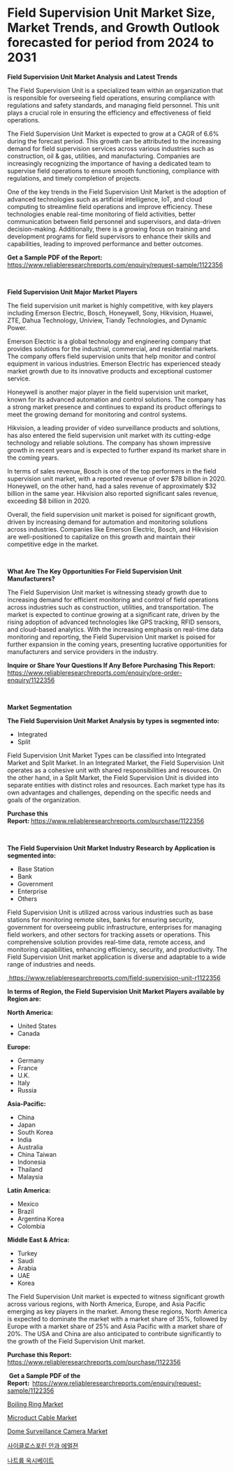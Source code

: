 <p><h1>Field Supervision Unit Market Size, Market Trends, and Growth Outlook forecasted for period from 2024 to 2031</h1></p><p><strong>Field Supervision Unit Market Analysis and Latest Trends</strong></p>
<p><p>The Field Supervision Unit is a specialized team within an organization that is responsible for overseeing field operations, ensuring compliance with regulations and safety standards, and managing field personnel. This unit plays a crucial role in ensuring the efficiency and effectiveness of field operations.</p><p>The Field Supervision Unit Market is expected to grow at a CAGR of 6.6% during the forecast period. This growth can be attributed to the increasing demand for field supervision services across various industries such as construction, oil & gas, utilities, and manufacturing. Companies are increasingly recognizing the importance of having a dedicated team to supervise field operations to ensure smooth functioning, compliance with regulations, and timely completion of projects.</p><p>One of the key trends in the Field Supervision Unit Market is the adoption of advanced technologies such as artificial intelligence, IoT, and cloud computing to streamline field operations and improve efficiency. These technologies enable real-time monitoring of field activities, better communication between field personnel and supervisors, and data-driven decision-making. Additionally, there is a growing focus on training and development programs for field supervisors to enhance their skills and capabilities, leading to improved performance and better outcomes.</p></p>
<p><strong>Get a Sample PDF of the Report:&nbsp;</strong> <a href="https://www.reliableresearchreports.com/enquiry/request-sample/1122356">https://www.reliableresearchreports.com/enquiry/request-sample/1122356</a></p>
<p>&nbsp;</p>
<p><strong>Field Supervision Unit Major Market Players</strong></p>
<p><p>The field supervision unit market is highly competitive, with key players including Emerson Electric, Bosch, Honeywell, Sony, Hikvision, Huawei, ZTE, Dahua Technology, Uniview, Tiandy Technologies, and Dynamic Power.</p><p>Emerson Electric is a global technology and engineering company that provides solutions for the industrial, commercial, and residential markets. The company offers field supervision units that help monitor and control equipment in various industries. Emerson Electric has experienced steady market growth due to its innovative products and exceptional customer service.</p><p>Honeywell is another major player in the field supervision unit market, known for its advanced automation and control solutions. The company has a strong market presence and continues to expand its product offerings to meet the growing demand for monitoring and control systems.</p><p>Hikvision, a leading provider of video surveillance products and solutions, has also entered the field supervision unit market with its cutting-edge technology and reliable solutions. The company has shown impressive growth in recent years and is expected to further expand its market share in the coming years.</p><p>In terms of sales revenue, Bosch is one of the top performers in the field supervision unit market, with a reported revenue of over $78 billion in 2020. Honeywell, on the other hand, had a sales revenue of approximately $32 billion in the same year. Hikvision also reported significant sales revenue, exceeding $8 billion in 2020.</p><p>Overall, the field supervision unit market is poised for significant growth, driven by increasing demand for automation and monitoring solutions across industries. Companies like Emerson Electric, Bosch, and Hikvision are well-positioned to capitalize on this growth and maintain their competitive edge in the market.</p></p>
<p>&nbsp;</p>
<p><strong>What Are The Key Opportunities For Field Supervision Unit Manufacturers?</strong></p>
<p><p>The Field Supervision Unit market is witnessing steady growth due to increasing demand for efficient monitoring and control of field operations across industries such as construction, utilities, and transportation. The market is expected to continue growing at a significant rate, driven by the rising adoption of advanced technologies like GPS tracking, RFID sensors, and cloud-based analytics. With the increasing emphasis on real-time data monitoring and reporting, the Field Supervision Unit market is poised for further expansion in the coming years, presenting lucrative opportunities for manufacturers and service providers in the industry.</p></p>
<p><strong>Inquire or Share Your Questions If Any Before Purchasing This Report:</strong> <a href="https://www.reliableresearchreports.com/enquiry/pre-order-enquiry/1122356">https://www.reliableresearchreports.com/enquiry/pre-order-enquiry/1122356</a></p>
<p>&nbsp;</p>
<p><strong>Market Segmentation</strong></p>
<p><strong>The Field Supervision Unit Market Analysis by types is segmented into:</strong></p>
<p><ul><li>Integrated</li><li>Split</li></ul></p>
<p><p>Field Supervision Unit Market Types can be classified into Integrated Market and Split Market. In an Integrated Market, the Field Supervision Unit operates as a cohesive unit with shared responsibilities and resources. On the other hand, in a Split Market, the Field Supervision Unit is divided into separate entities with distinct roles and resources. Each market type has its own advantages and challenges, depending on the specific needs and goals of the organization.</p></p>
<p><strong>Purchase this Report:&nbsp;</strong><a href="https://www.reliableresearchreports.com/purchase/1122356">https://www.reliableresearchreports.com/purchase/1122356</a></p>
<p>&nbsp;</p>
<p><strong>The Field Supervision Unit Market Industry Research by Application is segmented into:</strong></p>
<p><ul><li>Base Station</li><li>Bank</li><li>Government</li><li>Enterprise</li><li>Others</li></ul></p>
<p><p>Field Supervision Unit is utilized across various industries such as base stations for monitoring remote sites, banks for ensuring security, government for overseeing public infrastructure, enterprises for managing field workers, and other sectors for tracking assets or operations. This comprehensive solution provides real-time data, remote access, and monitoring capabilities, enhancing efficiency, security, and productivity. The Field Supervision Unit market application is diverse and adaptable to a wide range of industries and needs.</p></p>
<p><a href="https://www.reliableresearchreports.com/field-supervision-unit-r1122356">&nbsp;https://www.reliableresearchreports.com/field-supervision-unit-r1122356</a></p>
<p><strong>In terms of Region, the Field Supervision Unit Market Players available by Region are:</strong></p>
<p>
    <p> <strong> North America: </strong>
        <ul>
            <li>United States</li>
            <li>Canada</li>
        </ul>
        </p> 
    <p> <strong> Europe: </strong>
        <ul>
            <li>Germany</li>
            <li>France</li>
            <li>U.K.</li>
            <li>Italy</li>
            <li>Russia</li>
        </ul>
        </p> 
    <p> <strong> Asia-Pacific: </strong>
        <ul>
            <li>China</li>
            <li>Japan</li>
            <li>South Korea</li>
            <li>India</li>
            <li>Australia</li>
            <li>China Taiwan</li>
            <li>Indonesia</li>
            <li>Thailand</li>
            <li>Malaysia</li>
        </ul>
        </p> 
    <p> <strong> Latin America: </strong>
        <ul>
            <li>Mexico</li>
            <li>Brazil</li>
            <li>Argentina Korea</li>
            <li>Colombia</li>
        </ul>
        </p> 
    <p> <strong> Middle East & Africa: </strong>
        <ul>
            <li>Turkey</li>
            <li>Saudi</li>
            <li>Arabia</li>
            <li>UAE</li>
            <li>Korea</li>
        </ul>
    </p>
    </p>
<p><p>The Field Supervision Unit market is expected to witness significant growth across various regions, with North America, Europe, and Asia Pacific emerging as key players in the market. Among these regions, North America is expected to dominate the market with a market share of 35%, followed by Europe with a market share of 25% and Asia Pacific with a market share of 20%. The USA and China are also anticipated to contribute significantly to the growth of the Field Supervision Unit market.</p></p>
<p><strong>Purchase this Report: </strong><a href="https://www.reliableresearchreports.com/purchase/1122356">https://www.reliableresearchreports.com/purchase/1122356</a></p>
<p>&nbsp;<strong>Get a Sample PDF of the Report:&nbsp;&nbsp;</strong><a href="https://www.reliableresearchreports.com/enquiry/request-sample/1122356">https://www.reliableresearchreports.com/enquiry/request-sample/1122356</a></p>
<p><strong></strong></p>
<p><p><a href="https://github.com/Sarissaschmalingtr6fz2739/Market-Research-Report-List-2/blob/main/boiling-ring-market.md">Boiling Ring Market</a></p><p><a href="https://issuu.com/reportprime-2/docs/microduct-cable-market-size-2030.pptx">Microduct Cable Market</a></p><p><a href="https://github.com/WillieWoodard/Market-Research-Report-List-4/blob/main/dome-surveillance-camera-market.md">Dome Surveillance Camera Market</a></p><p><a href="https://github.com/vskv4779xr1/Market-Research-Report-List-1/blob/main/701703432727.md">사이클로스포린 안과 에멀젼</a></p><p><a href="https://github.com/CliftonFisher9067/Market-Research-Report-List-1/blob/main/677903632728.md">나트륨 옥시베이트</a></p></p>